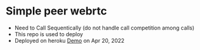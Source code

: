 # Simple peer webrtc

- Need to Call Sequentically (do not handle call competition among calls)
- This repo is used to deploy
- Deployed on heroku [Demo](https://simple-peer-webrtc.herokuapp.com/) on Apr 20, 2022
